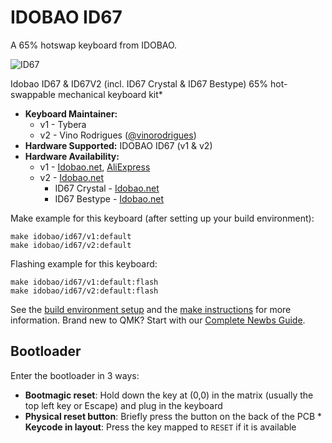 # IDOBAO ID67

A 65% hotswap keyboard from IDOBAO.

![ID67](https://cdn.shopify.com/s/files/1/0382/1348/4675/products/0cdd9177ff42157dcd7fb15650b156a1.png?v=1632918941)

Idobao ID67 & ID67V2 (incl. ID67 Crystal & ID67 Bestype) 65% hot-swappable mechanical keyboard kit*

* __Keyboard Maintainer:__
  - v1 - Tybera
  - v2 - Vino Rodrigues ([@vinorodrigues](https://github.com/vinorodrigues))
* __Hardware Supported:__ IDOBAO ID67 (v1 & v2)
* __Hardware Availability:__
  - v1 - [Idobao.net](https://www.idobao.net/products/idobao-id67-65-hot-swappable-mechanical-keyboard-kit-1), [AliExpress](https://www.aliexpress.com/item/1005002871249832.html)
  - v2 - [Idobao.net](https://idobao.net/collections/65-layout/products/idobao-id67v2-65-hot-swappable-mechanical-keyboard-kit)
    - ID67 Crystal - [Idobao.net](https://idobao.net/collections/65-layout/products/idobao-id67-crystal-keyboard-kit-gasket-mount-version)
    - ID67 Bestype - [Idobao.net](https://idobao.net/collections/65-layout/products/idobao-id67-bestype-keyboard-kit-aluminum-with-brass-weight) 

Make example for this keyboard (after setting up your build environment):

    make idobao/id67/v1:default
    make idobao/id67/v2:default

Flashing example for this keyboard:

    make idobao/id67/v1:default:flash
    make idobao/id67/v2:default:flash

See the [build environment setup](https://docs.qmk.fm/#/getting_started_build_tools) and the [make instructions](https://docs.qmk.fm/#/getting_started_make_guide) for more information. Brand new to QMK? Start with our [Complete Newbs Guide](https://docs.qmk.fm/#/newbs).

## Bootloader

Enter the bootloader in 3 ways:

* **Bootmagic reset**: Hold down the key at (0,0) in the matrix (usually the top left key or Escape) and plug in the keyboard
* **Physical reset button**: Briefly press the button on the back of the PCB * **Keycode in layout**: Press the key mapped to `RESET` if it is available
